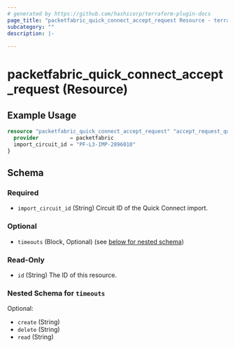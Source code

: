 ```yaml
---
# generated by https://github.com/hashicorp/terraform-plugin-docs
page_title: "packetfabric_quick_connect_accept_request Resource - terraform-provider-packetfabric"
subcategory: ""
description: |-
  
---
```


# packetfabric_quick_connect_accept_request (Resource)



## Example Usage

```terraform
resource "packetfabric_quick_connect_accept_request" "accept_request_quick_connect" {
  provider          = packetfabric
  import_circuit_id = "PF-L3-IMP-2896010"
}
```

<!-- schema generated by tfplugindocs -->
## Schema

### Required

- `import_circuit_id` (String) Circuit ID of the Quick Connect import.

### Optional

- `timeouts` (Block, Optional) (see [below for nested schema](#nestedblock--timeouts))

### Read-Only

- `id` (String) The ID of this resource.

<a id="nestedblock--timeouts"></a>
### Nested Schema for `timeouts`

Optional:

- `create` (String)
- `delete` (String)
- `read` (String)





